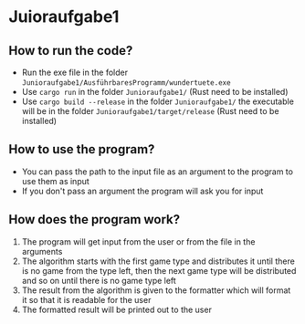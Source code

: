 # Juioraufgabe1

## How to run the code?

- Run the exe file in the folder `Junioraufgabe1/AusführbaresProgramm/wundertuete.exe`
- Use `cargo run` in the folder `Junioraufgabe1/` (Rust need to be installed)
- Use `cargo build --release` in the folder `Junioraufgabe1/` the executable will be in the folder `Junioraufgabe1/target/release` (Rust need to be installed)

## How to use the program?

- You can pass the path to the input file as an argument to the program to use them as input
- If you don't pass an argument the program will ask you for input

## How does the program work?

1. The program will get input from the user or from the file in the arguments
2. The algorithm starts with the first game type and distributes it until there is no game from the type left, then the next game type will be distributed and so on until there is no game type left
3. The result from the algorithm is given to the formatter which will format it so that it is readable for the user
4. The formatted result will be printed out to the user
